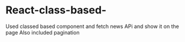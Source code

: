 # React-class-based-
Used classed based component and fetch news APi and show it on the page Also included pagination
